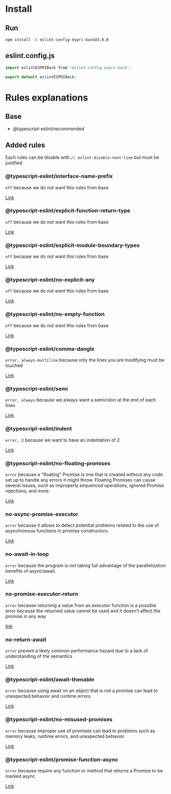 
# Install

## Run

```bash
npm install -D eslint-config-espri-back@3.0.0
```

## eslint.config.js

```js
import eslintESPRIBack from "eslint-config-espri-back";

export default eslintESPRIBack;
```

# Rules explanations

## Base

- @typescript-eslint/recommended

## Added rules

Each rules can be disable with `// eslint-disable-next-line` but must be justified

### @typescript-eslint/interface-name-prefix

`off` because we do not want this rules from base

[Link](https://typescript-eslint.io/rules/naming-convention/#enforce-that-interface-names-do-not-begin-with-an-i)

### @typescript-eslint/explicit-function-return-type

`off` because we do not want this rules from base

[Link](https://typescript-eslint.io/rules/explicit-function-return-type/)

### @typescript-eslint/explicit-module-boundary-types

`off` because we do not want this rules from base

[Link](https://typescript-eslint.io/rules/explicit-module-boundary-types/)

### @typescript-eslint/no-explicit-any

`off` because we do not want this rules from base

[Link](https://typescript-eslint.io/rules/no-explicit-any/)

### @typescript-eslint/no-empty-function

`off` because we do not want this rules from base

[Link](https://typescript-eslint.io/rules/no-empty-function/)

### @typescript-eslint/comma-dangle

`error, always-multiline` because only the lines you are modifying must be touched

[Link](https://typescript-eslint.io/rules/comma-dangle/)

### @typescript-eslint/semi

`error, always` because we always want a semicolon at the end of each lines

[Link](https://typescript-eslint.io/rules/semi)

### @typescript-eslint/indent

`error, 2` because we want to have an indentation of 2

[Link](https://typescript-eslint.io/rules/indent)

### @typescript-eslint/no-floating-promises

`error` because a "floating" Promise is one that is created without any code set up to handle any errors it might throw. Floating Promises can cause several issues, such as improperly sequenced operations, ignored Promise rejections, and more.

[Link](https://typescript-eslint.io/rules/no-floating-promises/)

### no-async-promise-executor

`error` because it allows to detect potential problems related to the use of asynchronous functions in promise constructors.

[Link](https://eslint.org/docs/latest/rules/no-async-promise-executor#rule-details)

### no-await-in-loop

`error` because the program is not taking full advantage of the parallelization benefits of async/await.

[Link](https://eslint.org/docs/latest/rules/no-await-in-loop#rule-details)

### no-promise-executor-return

`error` because returning a value from an executor function is a possible error because the returned value cannot be used and it doesn’t affect the promise in any way

[link](https://eslint.org/docs/latest/rules/no-promise-executor-return#rule-details)

### no-return-await

`error` prevent a likely common performance hazard due to a lack of understanding of the semantics

[Link](https://eslint.org/docs/latest/rules/no-return-await#rule-details)

### @typescript-eslint/await-thenable

`error` because using await on an object that is not a promise can lead to unexpected behavior and runtime errors.

[Link](https://typescript-eslint.io/rules/await-thenable/)

### @typescript-eslint/no-misused-promises

`error` because improper use of promises can lead to problems such as memory leaks, runtime errors, and unexpected behavior. 

[Link](https://typescript-eslint.io/rules/no-misused-promises/)

### @typescript-eslint/promise-function-async

`error` because require any function or method that returns a Promise to be marked async

[Link](https://typescript-eslint.io/rules/promise-function-async/)